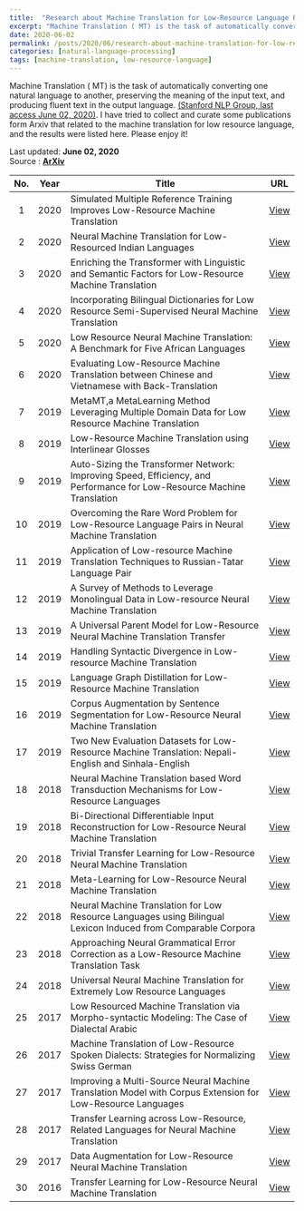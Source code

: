 ```yaml
---
title:  "Research about Machine Translation for Low-Resource Language Published in ArXiv"
excerpt: "Machine Translation ( MT) is the task of automatically converting one natural language to another, preserving the meaning of the input text, and producing fluent text in the output language.  I have tried to collect and curate some publications form Arxiv that related to the machine translation for low resource language, and the results were listed here. Please enjoy it! "
date: 2020-06-02
permalink: /posts/2020/06/research-about-machine-translation-for-low-resource-language-published-in-arxiv/
categories: [natural-language-processing]
tags: [machine-translation, low-resource-language]
---
```


Machine Translation ( MT) is the task of automatically converting one natural language to another, preserving the meaning of the input text, and producing fluent text in the output language. [(Stanford NLP Group, last access June 02, 2020)](https://nlp.stanford.edu/projects/mt.shtml). I have tried to collect and curate some publications form Arxiv that related to the machine translation for low resource language, and the results were listed here. Please enjoy it! 

Last updated: **June 02, 2020** <br />
Source      : [**ArXiv**](https://arxiv.org/)

|No.| Year  |  Title | URL      |
|:-:| :---: | ------ | :------: |
|1|2020|Simulated Multiple Reference Training Improves Low-Resource Machine Translation| [View](https://arxiv.org/abs/2004.14524) |
|2|2020|Neural Machine Translation for Low-Resourced Indian Languages| [View](https://arxiv.org/abs/2004.13819) |
|3|2020|Enriching the Transformer with Linguistic and Semantic Factors for Low-Resource Machine Translation| [View](https://arxiv.org/abs/2004.08053) |
|4|2020|Incorporating Bilingual Dictionaries for Low Resource Semi-Supervised Neural Machine Translation| [View](https://arxiv.org/abs/2004.02071) |
|5|2020|Low Resource Neural Machine Translation: A Benchmark for Five African Languages| [View](https://arxiv.org/abs/2003.14402) |
|6|2020|Evaluating Low-Resource Machine Translation between Chinese and Vietnamese with Back-Translation| [View](https://arxiv.org/abs/2003.02197) |
|7|2019|MetaMT,a MetaLearning Method Leveraging Multiple Domain Data for Low Resource Machine Translation| [View](https://arxiv.org/abs/1912.05467) |
|8|2019|Low-Resource Machine Translation using Interlinear Glosses| [View](https://arxiv.org/abs/1911.02709) |
|9|2019|Auto-Sizing the Transformer Network: Improving Speed, Efficiency, and Performance for Low-Resource Machine Translation| [View](https://arxiv.org/abs/1910.06717) |
|10|2019|Overcoming the Rare Word Problem for Low-Resource Language Pairs in Neural Machine Translation| [View](https://arxiv.org/abs/1910.03467) |
|11|2019|Application of Low-resource Machine Translation Techniques to Russian-Tatar Language Pair| [View](https://arxiv.org/abs/1910.00368) |
|12|2019|A Survey of Methods to Leverage Monolingual Data in Low-resource Neural Machine Translation| [View](https://arxiv.org/abs/1910.00373) |
|13|2019|A Universal Parent Model for Low-Resource Neural Machine Translation Transfer| [View](https://arxiv.org/abs/1909.06516) |
|14|2019|Handling Syntactic Divergence in Low-resource Machine Translation| [View](https://arxiv.org/abs/1909.00040) |
|15|2019|Language Graph Distillation for Low-Resource Machine Translation| [View](https://arxiv.org/abs/1908.06258) |
|16|2019|Corpus Augmentation by Sentence Segmentation for Low-Resource Neural Machine Translation| [View](https://arxiv.org/abs/1905.08945) |
|17|2019|Two New Evaluation Datasets for Low-Resource Machine Translation: Nepali-English and Sinhala-English| [View](https://arxiv.org/abs/1902.01382) |
|18|2018|Neural Machine Translation based Word Transduction Mechanisms for Low-Resource Languages| [View](https://arxiv.org/abs/1811.08816) |
|19|2018|Bi-Directional Differentiable Input Reconstruction for Low-Resource Neural Machine Translation| [View](https://arxiv.org/abs/1811.01116) |
|20|2018|Trivial Transfer Learning for Low-Resource Neural Machine Translation| [View](https://arxiv.org/abs/1809.00357) |
|21|2018|Meta-Learning for Low-Resource Neural Machine Translation| [View](https://arxiv.org/abs/1808.08437) |
|22|2018|Neural Machine Translation for Low Resource Languages using Bilingual Lexicon Induced from Comparable Corpora| [View](https://arxiv.org/abs/1806.09652) |
|23|2018|Approaching Neural Grammatical Error Correction as a Low-Resource Machine Translation Task| [View](https://arxiv.org/abs/1804.05940) |
|24|2018|Universal Neural Machine Translation for Extremely Low Resource Languages| [View](https://arxiv.org/abs/1802.05368) |
|25|2017|Low Resourced Machine Translation via Morpho-syntactic Modeling: The Case of Dialectal Arabic| [View](https://arxiv.org/abs/1712.06273) |
|26|2017|Machine Translation of Low-Resource Spoken Dialects: Strategies for Normalizing Swiss German| [View](https://arxiv.org/abs/1710.11035) |
|27|2017|Improving a Multi-Source Neural Machine Translation Model with Corpus Extension for Low-Resource Languages| [View](https://arxiv.org/abs/://ift.tt/) |
|28|2017|Transfer Learning across Low-Resource, Related Languages for Neural Machine Translation| [View](https://arxiv.org/abs/1708.09803) |
|29|2017|Data Augmentation for Low-Resource Neural Machine Translation| [View](https://arxiv.org/abs/1705.00440) |
|30|2016|Transfer Learning for Low-Resource Neural Machine Translation| [View](https://arxiv.org/abs/1604.02201) |
